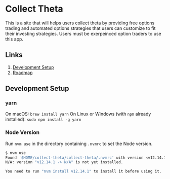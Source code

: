 # Collect Theta

This is a site that will helps users collect theta by providing free options trading and automated options strategies that users can customize to fit their investing strategies. Users must be exerpeinced option traders to use this app.

## Links

1. [Development Setup](#development-setup)
2. [Roadmap](ROADMAP.md)

## Development Setup

### yarn

On macOS: `brew install yarn`
On Linux or Windows (with `npm` already installed): `sudo npm install -g yarn`

### Node Version

Run `nvm use` in the directory containing `.nvmrc` to set the Node version.

```bash
$ nvm use
Found '$HOME/collect-theta/collect-theta/.nvmrc' with version <v12.14.1>
N/A: version "v12.14.1 -> N/A" is not yet installed.

You need to run "nvm install v12.14.1" to install it before using it.
```
